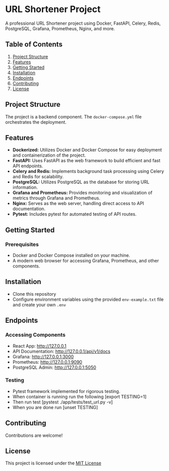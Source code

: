 # URL Shortener Project

A professional URL Shortener project using Docker, FastAPI, Celery, Redis, PostgreSQL, Grafana, Prometheus, Nginx, and more.


## Table of Contents
1. [Project Structure](#project-structure)
2. [Features](#features)
3. [Getting Started](#getting-started)
4. [Installation](#installation)
5. [Endpoints](#endpoints)
6. [Contributing](#contributing)
7. [License](#license)

## Project Structure

The project is a backend component. The `docker-compose.yml` file orchestrates the deployment.

## Features

- **Dockerized:** Utilizes Docker and Docker Compose for easy deployment and containerization of the project.
- **FastAPI:** Uses FastAPI as the web framework to build efficient and fast API endpoints.
- **Celery and Redis:** Implements background task processing using Celery and Redis for scalability.
- **PostgreSQL:** Utilizes PostgreSQL as the database for storing URL information.
- **Grafana and Prometheus:** Provides monitoring and visualization of metrics through Grafana and Prometheus.
- **Nginx:** Serves as the web server, handling direct access to API documentation.
- **Pytest:** Includes pytest for automated testing of API routes.

## Getting Started

### Prerequisites

- Docker and Docker Compose installed on your machine.
- A modern web browser for accessing Grafana, Prometheus, and other components.

## Installation

- Clone this repository
- Configure environment variables using the provided `env-example.txt` file and create your own `.env`

## Endpoints

### Accessing Components

- React App: http://127.0.0.1
- API Documentation: http://127.0.0.1/api/v1/docs
- Grafana: http://127.0.0.1:3000
- Prometheus: http://127.0.0.1:9090
- PostgreSQL Admin: http://127.0.0.1:5050


### Testing
- Pytest framework implemented for rigorous testing.
- When container is running run the following [export TESTING=1]
- Then run test [pystest ./app/tests/test_url.py -v]
- When you are done run [unset TESTING]


## Contributing

Contributions are welcome!

## License

This project is licensed under the [MIT License](LICENSE)


